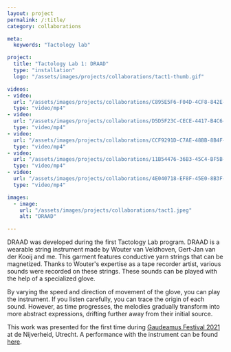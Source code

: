 ```yaml
---
layout: project
permalink: /:title/
category: collaborations

meta:
  keywords: "Tactology lab"

project:
  title: "Tactology Lab 1: DRAAD"
  type: "installation"
  logo: "/assets/images/projects/collaborations/tact1-thumb.gif"

videos:
- video:
  url: "/assets/images/projects/collaborations/C895E5F6-F04D-4CF8-842E-4F6FA43452F8.mp4"
  type: "video/mp4"
- video:
  url: "/assets/images/projects/collaborations/D5D5F23C-CECE-4417-B4C6-411288CB8A14.mp4"
  type: "video/mp4"
- video:
  url: "/assets/images/projects/collaborations/CCF9291D-C7AE-48BB-8B4F-856FB25617DE.mp4"
  type: "video/mp4"
- video:
  url: "/assets/images/projects/collaborations/11B54476-36B3-45C4-BF5B-E07F747C664B.mp4"
  type: "video/mp4"
- video:
  url: "/assets/images/projects/collaborations/4E040718-EF8F-45E0-8B3F-1639F669AE24.mp4"
  type: "video/mp4"

images:
  - image:
    url: "/assets/images/projects/collaborations/tact1.jpeg"
    alt: "DRAAD"

---
```

DRAAD was developed during the first Tactology Lab program. DRAAD is a wearable string instrument made by Wouter van Veldhoven, Gert-Jan van der Kooij and me. This garment features conductive yarn strings that can be magnetized. Thanks to Wouter's expertise as a tape recorder artist, various sounds were recorded on these strings. These sounds can be played with the help of a specialized glove.

By varying the speed and direction of movement of the glove, you can play the instrument. If you listen carefully, you can trace the origin of each sound. However, as time progresses, the melodies gradually transform into more abstract expressions, drifting further away from their initial source.

This work was presented for the first time during [Gaudeamus Festival 2021](https://gaudeamus.nl/events/electronica-for-lovers-dag-1/tactology-lab/) at de Nijverheid, Utrecht. A performance with the instrument can be found [here](https://www.youtube.com/watch?v=lxRRImRN17s).